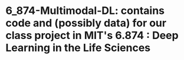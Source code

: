 # 6_874-Multimodal-DL: contains code and (possibly data) for our class project in MIT's 6.874 : Deep Learning in the Life Sciences
